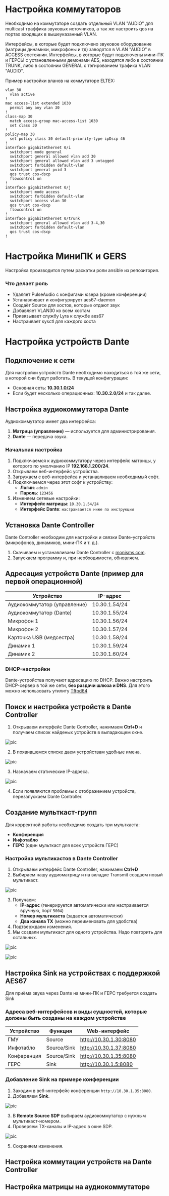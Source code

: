 # Настройка коммутаторов

Необходимо на коммутаторе создать отдельный VLAN "AUDIO" для multicast траффика звуковых источников, а так же настроить qos на портах входящих в вышеуказанный VLAN.

Интерфейсы, в которые будет подключено звуковое оборудование (матрицы динамики, микрофоны и тд) заводятся в VLAN "AUDIO" в ACCESS состоянии.
Интерфейсы, в которые будут подключены мини-ПК и ГЕРСЫ с установленными демонами AES, находятся либо в состоянии TRUNK, либо в состоянии GENERAL с тэгированием трафика VLAN "AUDIO".

Пример настройки вланов на коммутаторе ELTEX:

```
vlan 30
  vlan active
!
mac access-list extended 1030
  permit any any vlan 30
!
class-map 30 
  match access-group mac-access-list 1030
  set class 30
!
policy-map 30
  set policy class 30 default-priority-type ipDscp 46
!
interface gigabitethernet 0/i
  switchport mode general
  switchport general allowed vlan add 30
  switchport general allowed vlan add 3 untagged
  switchport forbidden default-vlan
  switchport general pvid 3
  qos trust cos-dscp
  flowcontrol on
!
interface gigabitethernet 0/j
  switchport mode access
  switchport forbidden default-vlan
  switchport access vlan 30
  qos trust cos-dscp
  flowcontrol on
!
interface gigabitethernet 0/trunk
  switchport general allowed vlan add 3-4,30
  switchport forbidden default-vlan
  qos trust cos-dscp
!
```

# Настройка МиниПК и GERS

Настройка производится путем раскатки роли ansible из репозитория.

### Что делает роль

- Удаляет PulseAudio с конфигами юзера (кроме конференции)
- Устанавливает и конфигурирует aes67-daemon
- Создаёт Source для хостов, которые отдают звук
- Добавляет VLAN30 ко всем хостам
- Привязывает службу Lyra к службе aes67
- Настраивает sysctl для каждого хоста

# Настройка устройств Dante

## Подключение к сети
Для настройки устройств Dante необходимо находиться в той же сети, в которой они будут работать. В текущей конфигурации:
- Основная сеть: **10.30.1.0/24**
- Если будет несколько операционных: **10.30.2.0/24** и так далее.

## Настройка аудиокоммутатора Dante
Аудиокоммутатор имеет два интерфейса:
1. **Матрица (управление)** — используется для администрирования.
2. **Dante** — передача звука.

### Начальная настройка
1. Подключаемся к аудиокоммутатору через интерфейс матрицы, у которого по умолчанию IP **192.168.1.200/24**.
2. Открываем веб-интерфейс устройства.
3. Загружаем с веб-интерфейса и устанавливаем необходимый софт.
4. Подключаемся через этот софт к устройству:
   - **Логин**: `admin`
   - **Пароль**: `123456`
5. Изменяем сетевые настройки:
   - **Интерфейс матрицы**: `10.30.1.54/24`
   - **Интерфейс Dante**: `настраивается ниже по инструкции`

## Установка Dante Controller
Dante Controller необходим для настройки и связки Dante-устройств (микрофонов, динамиков, мини-ПК и т. д.).
1. Скачиваем и устанавливаем Dante Controller с [monisms.com](https://www.monisms.com/en-us/download).
2. Запускаем программу и, при необходимости, обновляем.

## Адресация устройств Dante (пример для первой операционной)

| Устройство                        | IP-адрес       |
|-----------------------------------|---------------|
| Аудиокоммутатор (управление)      | 10.30.1.54/24 |
| Аудиокоммутатор (Dante)           | 10.30.1.55/24 |
| Микрофон 1                        | 10.30.1.56/24 |
| Микрофон 2                        | 10.30.1.57/24 |
| Карточка USB (медсестра)          | 10.30.1.58/24 |
| Динамик 1                         | 10.30.1.59/24 |
| Динамик 2                         | 10.30.1.60/24 |

### DHCP-настройки
Dante-устройства получают адресацию по DHCP. Важно настроить DHCP-сервер в той же сети, **без раздачи шлюза и DNS**. Для этого можно использовать утилиту [Tftpd64](https://pjo2.github.io/tftpd64/)

## Поиск и настройка устройств в Dante Controller
1. Открываем интерфейс Dante Controller, нажимаем **Ctrl+D** и получаем список найденых устройств в выпадающем окне.

![pic](<device list.png>)

2. В появившемся списке даем устройствам удобные имена.

![pic](<rename dev.png>)

3. Назначаем статические IP-адреса.

![pic](netconfig.png)

4. Если появляются проблемы с отображением устройств, перезапускаем Dante Controller.

## Создание мульткаст-групп
Для корректной работы необходимо создать три мульткаста:
- **Конференция**
- **Инфотабло**
- **ГЕРС** (один мульткаст для всех устройств ГЕРС)

### Настройка мультикастов в Dante Controller
1. Открываем интерфейс Dante Controller, нажимаем **Ctrl+D**
2. Выбираем нашу аудиоматрицу и на вкладке Transmit создаем новый мультикаст.

![pic](<create multicast.png>)

3. Получаем:
   - **IP-адрес** (генерируется автоматически или настраивается вручную, порт `5004`)
   - **Номер мультикаста** (задается автоматически)
   - **Два канала TX** (можно переименовать для удобства)
4. Подтверждаем изменения.
5. Мы создали мультикаст для одного устройства. Надо повторить для остальных.

![pic](<create multicast 2.png>)

![pic](<create multicast 3.png>)

## Настройка Sink на устройствах с поддержкой AES67

Для приёма звука через Dante на мини-ПК и ГЕРС требуется создать Sink

### Адреса веб-интерфейсов и виды сущностей, которые должны быть созданы на каждом устройстве

| Устройство   | Функция       | Web-интерфейс |
|-------------|--------------|--------------|
| ГМУ         | Source       | http://10.30.1.30:8080 |
| Инфотабло   | Source/Sink  | http://10.30.1.37:8080 |
| Конференция | Source/Sink  | http://10.30.1.35:8080 |
| ГЕРС        | Sink         | http://10.30.1.5:8080  |

### Добавление Sink на примере конференции
1. Заходим в веб-интерфейс конференции `http://10.30.1.35:8080`.
2. Добавляем **Sink**.

![pic](<create sink.png>)

3. В **Remote Source SDP** выбираем аудиокоммутатор с нужным мультикаст-номером.
4. Проверяем TX-каналы и IP-адрес в окне SDP.

![pic](<create sink 2.png>)

5. Сохраняем изменения.

## Настройка коммутации устройств на Dante Controller

## Настройка матрицы на аудиокоммутаторе
